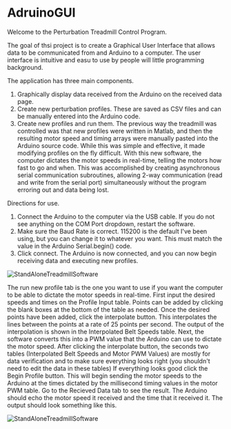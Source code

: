 # AdruinoGUI
Welcome to the Perturbation Treadmill Control Program.

The goal of thsi project is to create a Graphical User Interface that allows data to be communicated from and Arduino to a computer. The user interface is intuitive and easu to use by people will little programming background.


The application has three main components.
1.	Graphically display data received from the Arduino on the received data page.
2.	Create new perturbation profiles. These are saved as CSV files and can be manually entered into the Arduino code.
3.	Create new profiles and run them. The previous way the treadmill was controlled was that new profiles were written in Matlab, and then the resulting motor speed and timing arrays were manually pasted into the Arduino source code. While this was simple and effective, it made modifying profiles on the fly difficult. With this new software, the computer dictates the motor speeds in real-time, telling the motors how fast to go and when. This was accomplished by creating asynchronous serial communication subroutines, allowing 2-way communication (read and write from the serial port) simultaneously without the program erroring out and data being lost. 

Directions for use.
1.	Connect the Arduino to the computer via the USB cable. If you do not see anything on the COM Port dropdown, restart the software.
2.	Make sure the Baud Rate is correct. 115200 is the default I've been using, but you can change it to whatever you want. This must match the value in the Arduino Serial.begin() code.
3.	Click connect. The Arduino is now connected, and you can now begin receiving data and executing new profiles. 

![StandAloneTreadmillSoftware](https://user-images.githubusercontent.com/63023502/229213606-667cb86f-1d85-430a-a004-c527782f1aef.JPG)

The run new profile tab is the one you want to use if you want the computer to be able to dictate the motor speeds in real-time. First input the desired speeds and times on the Profile Input table. Points can be added by clicking the blank boxes at the bottom of the table as needed. Once the desired points have been added, click the interpolate button. This interpolates the lines between the points at a rate of 25 points per second. The output of the interpolation is shown in the Interpolated Belt Speeds table. Next, the software converts this into a PWM value that the Arduino can use to dictate the motor speed. After clicking the interpolate button, the seconds two tables (Interpolated Belt Speeds and Motor PWM Values) are mostly for data verification and to make sure everything looks right (you shouldn't need to edit the data in these tables) If everything looks good click the Begin Profile button. This will begin sending the motor speeds to the Arduino at the times dictated by the millisecond timing values in the motor PWM table. Go to the Recieved Data tab to see the result. The Arduino should echo the motor speed it received and the time that it received it. The output should look something like this.

![StandAloneTreadmillSoftware](https://user-images.githubusercontent.com/63023502/229215953-5afb6f44-711d-4b29-a07c-51407bae511b.JPG)
